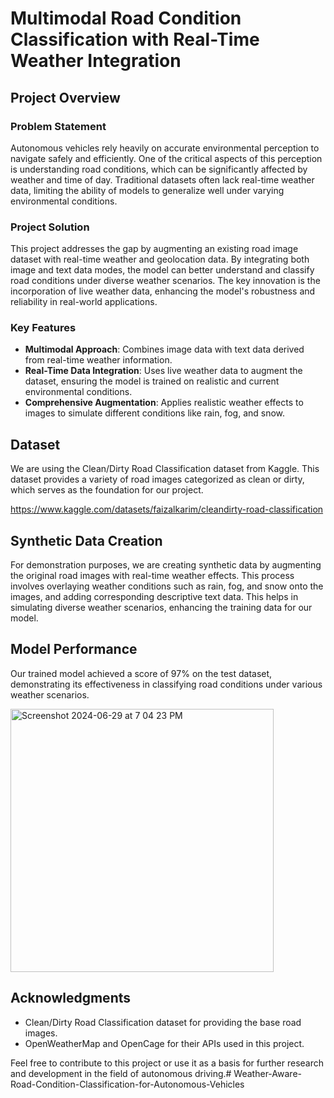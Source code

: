 # Multimodal Road Condition Classification with Real-Time Weather Integration

## Project Overview

### Problem Statement

Autonomous vehicles rely heavily on accurate environmental perception to navigate safely and efficiently. One of the critical aspects of this perception is understanding road conditions, which can be significantly affected by weather and time of day. Traditional datasets often lack real-time weather data, limiting the ability of models to generalize well under varying environmental conditions.

### Project Solution

This project addresses the gap by augmenting an existing road image dataset with real-time weather and geolocation data. By integrating both image and text data modes, the model can better understand and classify road conditions under diverse weather scenarios. The key innovation is the incorporation of live weather data, enhancing the model's robustness and reliability in real-world applications.

### Key Features

* **Multimodal Approach**: Combines image data with text data derived from real-time weather information.
* **Real-Time Data Integration**: Uses live weather data to augment the dataset, ensuring the model is trained on realistic and current environmental conditions.
* **Comprehensive Augmentation**: Applies realistic weather effects to images to simulate different conditions like rain, fog, and snow.

## Dataset

We are using the Clean/Dirty Road Classification dataset from Kaggle. This dataset provides a variety of road images categorized as clean or dirty, which serves as the foundation for our project.

https://www.kaggle.com/datasets/faizalkarim/cleandirty-road-classification

## Synthetic Data Creation

For demonstration purposes, we are creating synthetic data by augmenting the original road images with real-time weather effects. This process involves overlaying weather conditions such as rain, fog, and snow onto the images, and adding corresponding descriptive text data. This helps in simulating diverse weather scenarios, enhancing the training data for our model.

## Model Performance

Our trained model achieved a score of 97% on the test dataset, demonstrating its effectiveness in classifying road conditions under various weather scenarios.

<img width="421" alt="Screenshot 2024-06-29 at 7 04 23 PM" src="https://github.com/catplotlib/Weather-Aware-Road-Condition-Classification-for-Autonomous-Vehicles/assets/61319491/8a0fb368-862a-4bba-98e2-57d647d1f049">


## Acknowledgments

- Clean/Dirty Road Classification dataset for providing the base road images.
- OpenWeatherMap and OpenCage for their APIs used in this project.

Feel free to contribute to this project or use it as a basis for further research and development in the field of autonomous driving.# Weather-Aware-Road-Condition-Classification-for-Autonomous-Vehicles
